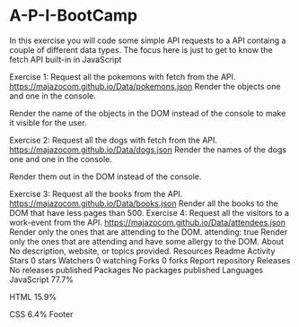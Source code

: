 # A-P-I-BootCamp
In this exercise you will code some simple API requests to a API containg a couple of different data types. The focus here is just to get to know the fetch API built-in in JavaScript

Exercise 1:
Request all the pokemons with fetch from the API.
https://majazocom.github.io/Data/pokemons.json
Render the objects one and one in the console.

Render the name of the objects in the DOM instead of the console to make it visible for the user.

Exercise 2:
Request all the dogs with fetch from the API.
https://majazocom.github.io/Data/dogs.json
Render the names of the dogs one and one in the console.

Render them out in the DOM instead of the console.

Exercise 3:
Request all the books from the API.
https://majazocom.github.io/Data/books.json
Render all the books to the DOM that have less pages than 500.
Exercise 4:
Request all the visitors to a work-event from the API.
https://majazocom.github.io/Data/attendees.json
Render only the ones that are attending to the DOM.
attending: true
Render only the ones that are attending and have some allergy to the DOM.
About
No description, website, or topics provided.
Resources
 Readme
 Activity
Stars
 0 stars
Watchers
 0 watching
Forks
 0 forks
Report repository
Releases
No releases published
Packages
No packages published
Languages
JavaScript
77.7%
 
HTML
15.9%
 
CSS
6.4%
Footer
